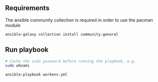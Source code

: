 ## Requirements

The ansible community collection is required in order to use the pacman module
```bash
ansible-galaxy collection install community.general
```

## Run playbook

```bash
# Cache the sudo password before running the playbook, e.g.
sudo whoami

ansible-playbook workenv.yml
```
